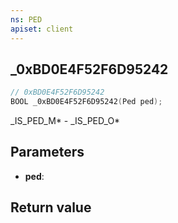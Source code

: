 ```yaml
---
ns: PED
apiset: client
---
```

## _0xBD0E4F52F6D95242

```c
// 0xBD0E4F52F6D95242
BOOL _0xBD0E4F52F6D95242(Ped ped);
```

_IS_PED_M* - _IS_PED_O*

## Parameters
* **ped**:

## Return value